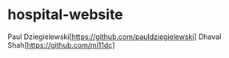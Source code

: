# hospital-website

Paul Dziegielewski[https://github.com/pauldziegielewski]
Dhaval Shah[https://github.com/mi11dc]
